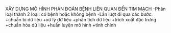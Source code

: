 XÂY DỰNG MÔ HÌNH PHÁN ĐOÁN BỆNH LIÊN QUAN ĐẾN TIM MẠCH
-Phân loại thành 2 loại: có bệnh hoặc không bệnh
-Lần lượt đi qua các bước:
  +chuẩn bị dữ liệu
  +xử lý dữ liệu
  +phân tích dữ liệu
  +trích xuất đặc trưng
  +chuẩn hóa dữ liệu
  +huấn luyện mô hình
  +tinh chỉnh
